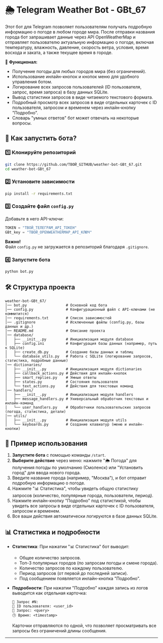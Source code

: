 # 🌦️ Telegram Weather Bot - GBt_67

Этот бот для Telegram позволяет пользователям получать подробную информацию о погоде в любом городе мира. После отправки названия города бот запрашивает данные через API OpenWeatherMap и отправляет пользователю актуальную информацию о погоде, включая температуру, влажность, давление, скорость ветра, условия, время восхода и заката, а также текущее время в городе.

📌 **Функционал:**  
- Получение погоды для любых городов мира (без ограничений).  
- Использование инлайн-кнопок и кнопок меню для удобного управления ботом.  
- Логирование всех запросов пользователей (ID пользователя, запрос, время запроса) в базу данных SQLite.  
- Вывод статистики запросов в виде читаемого текстового формата.  
- Подробный просмотр всех запросов в виде отдельных карточек с ID пользователя, запросом и временем через инлайн-кнопку "Подробно".  
- Словарь "умных ответов" бот может отвечать на некоторые вопросы.  

## 🚀 **Как запустить бота?**  

### 1️⃣ Клонируйте репозиторий  
```bash
git clone https://github.com/ТВОЙ_GITHUB/weather-bot-GBt_67.git
cd weather-bot-GBt_67
```

### 2️⃣ Установите зависимости  
```bash
pip install -r requirements.txt
```

### 3️⃣ Создайте файл `config.py`  
Добавьте в него API-ключи:  
```python
TOKEN = "ТВОЙ_ТЕЛЕГРАМ_API_ТОКЕН"
GBt_key = "ТВОЙ_OPENWEATHERMAP_API_КЛЮЧ"
```

**Важно!**  
Файл `config.py` не загружается в репозиторий благодаря `.gitignore`.  

### 4️⃣ Запустите бота  
```bash
python bot.py
```

## 🛠 **Структура проекта**  

```
weather-bot-GBt_67/
│── bot.py                  # Основной код бота
│── config.py               # Конфигурационный файл с API-ключами (не коммитится)
│── requirements.txt        # Список зависимостей
│── .gitignore              # Исключенные файлы (config.py, базы данных и др.)
│── README.md               # Описание проекта
│── database/
│   ├── __init__.py         # Инициализация модуля database
│   ├── config.ini          # Конфигурация базы данных (например, путь к SQLite)
│   ├── create_db.py        # Создание базы данных и таблиц
│   └── database_utils.py   # Работа с SQLite (логирование запросов, статистика, подробные данные)
│── dictionaries/
│   ├── __init__.py         # Инициализация модуля dictionaries
│   ├── callback_actions.py # Действия для инлайн-кнопок
│   ├── smart_replies.py    # Умные ответы
│   ├── states.py           # Состояния пользователя
│   └── text_actions.py     # Действия для текстовых команд
│── handlers/
│   ├── __init__.py         # Инициализация модуля handlers
│   ├── message_handlers.py # Универсальный обработчик текстовых и инлайн-команд
│   └── user_handlers.py    # Обработчики пользовательских запросов (погода, статистика, детали)
│── utils/
│   ├── __init__.py         # Инициализация модуля utils
│   └── keyboards.py        # Создание клавиатур (меню и инлайн-кнопки)
```

## 📝 **Пример использования**  

1. **Запустите бота** с помощью команды `/start`.  
2. **Выберите действие** через меню: нажмите "🌦️ Погода" для получения погоды по умолчанию (Смоленск) или "Установить город" для ввода нового города.  
3. Введите название города (например, "Москва"), и бот отправит подробную информацию о погоде.  
4. Нажмите "📊 Статистика", чтобы увидеть общую статистику запросов (количество, популярные города, пользователи, период).  
5. Нажмите инлайн-кнопку "Подробно" под статистикой, чтобы увидеть все запросы в виде отдельных карточек с ID пользователя, запросом и временем.  
6. Все ваши действия автоматически логируются в базе данных SQLite.  

## 📊 **Статистика и подробности**  

- **Статистика**: При нажатии "📊 Статистика" бот выводит:  
  - Общее количество запросов.  
  - Топ-3 популярных городов (по запросам погоды и смене города).  
  - Количество запросов по каждому пользователю.  
  - Период запросов (от первой до последней записи).  
  - Под сообщением появляется инлайн-кнопка "Подробно".  

- **Подробности**: При нажатии "Подробно" каждая запись из логов выводится как отдельная карточка:  
  ```
  📰 Запрос #N:
  👤 ID пользователя: <user_id>
  📜 Запрос: <query>
  🕒 Время: <timestamp>
  ```
  Карточки отправляются по одной, что позволяет просматривать все запросы без ограничений длины сообщения.

---